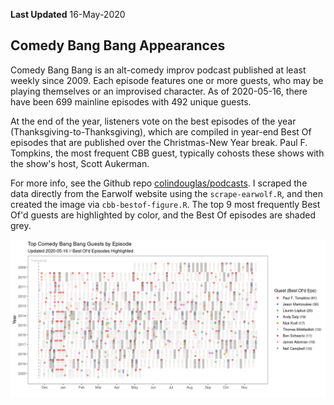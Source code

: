 **Last Updated** 16-May-2020

Comedy Bang Bang Appearances
----------------------------

Comedy Bang Bang is an alt-comedy improv podcast published at least
weekly since 2009. Each episode features one or more guests, who may be
playing themselves or an improvised character. As of 2020-05-16, there
have been 699 mainline episodes with 492 unique guests.

At the end of the year, listeners vote on the best episodes of the year
(Thanksgiving-to-Thanksgiving), which are compiled in year-end Best Of
episodes that are published over the Christmas-New Year break. Paul F.
Tompkins, the most frequent CBB guest, typically cohosts these shows
with the show's host, Scott Aukerman.

For more info, see the Github repo
[colindouglas/podcasts](https://www.github.com/colindouglas/podcasts/).
I scraped the data directly from the Earwolf website using the
`scrape-earwolf.R`, and then created the image via
`cbb-bestof-figure.R`. The top 9 most frequently Best Of'd guests are
highlighted by color, and the Best Of episodes are shaded grey.

![](images/cbb-bestof-plot-1.png)
